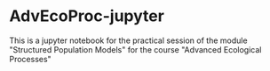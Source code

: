 # AdvEcoProc-jupyter

This is a jupyter notebook for the practical session of the module "Structured Population Models" for the course "Advanced Ecological Processes"
